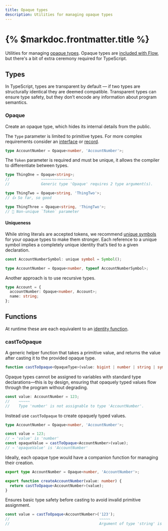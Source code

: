 ```yaml
---
title: Opaque types
description: Utilities for managing opaque types
---
```


# {% $markdoc.frontmatter.title %}

Utilities for managing [opaque types](https://codemix.com/opaque-types-in-javascript/). Opaque types are [included with Flow](https://flow.org/en/docs/types/opaque-types/), but there's a bit of extra ceremony required for TypeScript.

## Types

In TypeScript, types are transparent by default — if two types are structurally identical they are deemed compatible. Transparent types can ensure type safety, but they don’t encode any information about program semantics.

### Opaque

Create an opaque type, which hides its internal details from the public.

The `Type` parameter is limited to primitive types. For more complex requirements consider an [interface](https://www.typescriptlang.org/docs/handbook/2/everyday-types.html#interfaces) or [record](https://www.typescriptlang.org/docs/handbook/utility-types.html#recordkeys-type).

```ts
type AccountNumber = Opaque<number, 'AccountNumber'>;
```

The `Token` parameter is required and must be unique, it allows the compiler to differentiate between types.

```ts
type ThingOne = Opaque<string>;
//              ~~~~~~~~~~~~~~
//              Generic type 'Opaque' requires 2 type argument(s).

type ThingTwo = Opaque<string, 'ThingTwo'>;
// 👍 So far, so good

type ThingThree = Opaque<string, 'ThingTwo'>;
// 🚨 Non-unique `Token` parameter
```

#### Uniqueness

While string literals are accepted tokens, we recommend [unique symbols](https://www.typescriptlang.org/docs/handbook/release-notes/typescript-2-7.html#unique-symbol) for your opaque types to make them stronger. Each reference to a unique symbol implies a completely unique identity that’s tied to a given declaration.

```ts
const AccountNumberSymbol: unique symbol = Symbol();

type AccountNumber = Opaque<number, typeof AccountNumberSymbol>;
```

Another approach is to use recursive types.

```ts
type Account = {
  accountNumber: Opaque<number, Account>;
  name: string;
};
```

## Functions

At runtime these are each equivalent to an [identity function](https://en.wikipedia.org/wiki/Identity_function).

### castToOpaque

A generic helper function that takes a primitive value, and returns the value after casting it to the provided opaque type.

```ts
function castToOpaque<OpaqueType>(value: bigint | number | string | symbol): OpaqueType;
```

Opaque types cannot be assigned to variables with standard type declarations—this is by design, ensuring that opaquely typed values flow through the program without degrading.

```ts
const value: AccountNumber = 123;
//    ~~~~~
//    Type 'number' is not assignable to type 'AccountNumber'.
```

Instead use `castToOpaque` to create opaquely typed values.

```ts
type AccountNumber = Opaque<number, 'AccountNumber'>;

const value = 123;
// → 'value' is 'number'
const opaqueValue = castToOpaque<AccountNumber>(value);
// → 'opaqueValue' is 'AccountNumber'
```

Ideally, each opaque type would have a companion function for managing their creation.

```ts
export type AccountNumber = Opaque<number, 'AccountNumber'>;

export function createAccountNumber(value: number) {
  return castToOpaque<AccountNumber>(value);
}
```

Ensures basic type safety before casting to avoid invalid primitive assignment.

```ts
const value = castToOpaque<AccountNumber>('123');
//                                        ~~~~~
//                                        Argument of type 'string' is not assignable to parameter of type 'number'.
```
